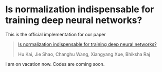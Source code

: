 # Is normalization indispensable for training deep neural networks?

This is the official implementation for our paper
> [Is normalization indispensable for training deep neural networks?](http://www.andrew.cmu.edu/user/kaihu/Is_normalization_indispensable_for_training_deep_neural_networks.pdf)
>
> Hu Kai, Jie Shao, Changhu Wang, Xiangyang Xue, Bhiksha Raj

I am on vacation now. Codes are coming soon.
